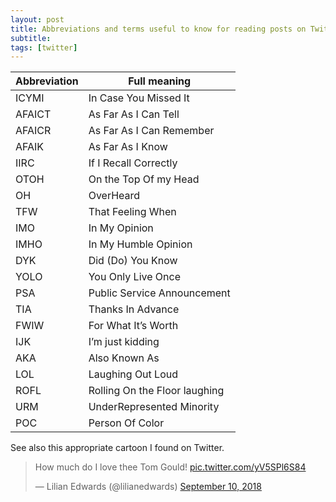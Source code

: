 ```yaml
---
layout: post
title: Abbreviations and terms useful to know for reading posts on Twitter
subtitle:
tags: [twitter]
---
```



Abbreviation| Full meaning
-------|-------
ICYMI | In Case You Missed It
AFAICT | As Far As I Can Tell
AFAICR | As Far As I Can Remember
AFAIK | As Far As I Know
IIRC | If I Recall Correctly
OTOH | On the Top Of my Head
OH | OverHeard
TFW | That Feeling When
IMO | In My Opinion
IMHO | In My Humble Opinion
DYK | Did (Do) You Know
YOLO | You Only Live Once
PSA | Public Service Announcement
TIA | Thanks In Advance
FWIW | For What It’s Worth
IJK | I’m just kidding
AKA | Also Known As
LOL | Laughing Out Loud
ROFL | Rolling On the Floor laughing
URM | UnderRepresented Minority
POC | Person Of Color

See also this appropriate cartoon I found on Twitter.

<blockquote class="twitter-tweet" data-lang="en"><p lang="en" dir="ltr">How much do I love thee Tom Gould! <a href="https://t.co/yV5SPl6S84">pic.twitter.com/yV5SPl6S84</a></p>&mdash; Lilian Edwards (@lilianedwards) <a href="https://twitter.com/lilianedwards/status/1039230031543889920?ref_src=twsrc%5Etfw">September 10, 2018</a></blockquote> <script async src="https://platform.twitter.com/widgets.js" charset="utf-8"></script>
